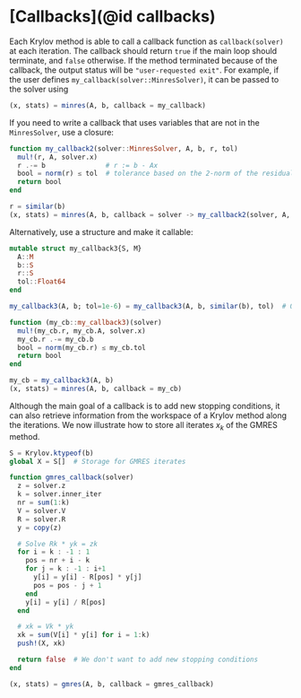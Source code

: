 # [Callbacks](@id callbacks)

Each Krylov method is able to call a callback function as `callback(solver)` at each iteration.
The callback should return `true` if the main loop should terminate, and `false` otherwise.
If the method terminated because of the callback, the output status will be `"user-requested exit"`.
For example, if the user defines `my_callback(solver::MinresSolver)`, it can be passed to the solver using

```julia
(x, stats) = minres(A, b, callback = my_callback)
```

If you need to write a callback that uses variables that are not in the `MinresSolver`, use a closure:

```julia
function my_callback2(solver::MinresSolver, A, b, r, tol)
  mul!(r, A, solver.x)
  r .-= b               # r := b - Ax
  bool = norm(r) ≤ tol  # tolerance based on the 2-norm of the residual
  return bool
end

r = similar(b)
(x, stats) = minres(A, b, callback = solver -> my_callback2(solver, A, b, r, 1e-6))
```

Alternatively, use a structure and make it callable:

```julia
mutable struct my_callback3{S, M}
  A::M
  b::S
  r::S
  tol::Float64
end

my_callback3(A, b; tol=1e-6) = my_callback3(A, b, similar(b), tol)  # Outer constructor

function (my_cb::my_callback3)(solver)
  mul!(my_cb.r, my_cb.A, solver.x)
  my_cb.r .-= my_cb.b
  bool = norm(my_cb.r) ≤ my_cb.tol
  return bool
end

my_cb = my_callback3(A, b)
(x, stats) = minres(A, b, callback = my_cb)
```

Although the main goal of a callback is to add new stopping conditions, it can also retrieve information from the workspace of a Krylov method along the iterations.
We now illustrate how to store all iterates $x_k$ of the GMRES method.

```julia
S = Krylov.ktypeof(b)
global X = S[]  # Storage for GMRES iterates

function gmres_callback(solver)
  z = solver.z
  k = solver.inner_iter
  nr = sum(1:k)
  V = solver.V
  R = solver.R
  y = copy(z)

  # Solve Rk * yk = zk
  for i = k : -1 : 1
    pos = nr + i - k
    for j = k : -1 : i+1
      y[i] = y[i] - R[pos] * y[j]
      pos = pos - j + 1
    end
    y[i] = y[i] / R[pos]
  end

  # xk = Vk * yk
  xk = sum(V[i] * y[i] for i = 1:k)
  push!(X, xk)

  return false  # We don't want to add new stopping conditions
end

(x, stats) = gmres(A, b, callback = gmres_callback)
```

